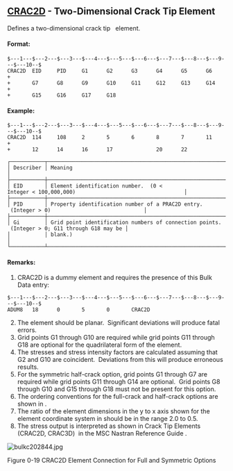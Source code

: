 ## [CRAC2D](https://nexus.hexagon.com/documentationcenter/bundle/MSC_Nastran_2022.4/page/Nastran_Combined_Book/qrg/bulkc2/TOC.CRAC2D.xhtml) - Two-Dimensional Crack Tip Element

Defines a two-dimensional crack tip   element.

#### Format:

```nastran
$---1---$---2---$---3---$---4---$---5---$---6---$---7---$---8---$---9---$---10--$
CRAC2D  EID     PID     G1      G2      G3      G4      G5      G6      +       
+       G7      G8      G9      G10     G11     G12     G13     G14     +       
+       G15     G16     G17     G18                                             
```

#### Example:

```nastran
$---1---$---2---$---3---$---4---$---5---$---6---$---7---$---8---$---9---$---10--$
CRAC2D  114     108     2       5       6       8       7       11      +       
+       12      14      16      17              20      22                      
```

```text
┌───────────┬───────────────────────────────────────────────────────────────────────────────────────────────┐
│ Describer │ Meaning                                                                                       │
├───────────┼───────────────────────────────────────────────────────────────────────────────────────────────┤
│ EID       │ Element identification number.  (0 < Integer < 100,000,000)                                   │
├───────────┼───────────────────────────────────────────────────────────────────────────────────────────────┤
│ PID       │ Property identification number of a PRAC2D entry.  (Integer > 0)                              │
├───────────┼───────────────────────────────────────────────────────────────────────────────────────────────┤
│ Gi        │ Grid point identification numbers of connection points.  (Integer > 0; G11 through G18 may be │
│           │ blank.)                                                                                       │
└───────────┴───────────────────────────────────────────────────────────────────────────────────────────────┘
```

#### Remarks:

1. CRAC2D is a dummy element and requires the presence of this Bulk Data entry:

```nastran
$---1---$---2---$---3---$---4---$---5---$---6---$---7---$---8---$---9---$---10--$
ADUM8   18      0       5       0       CRAC2D                                  
```

2. The element should be planar.  Significant deviations will produce fatal errors.
3. Grid points G1 through G10 are required while grid points G11 through G18 are optional for the quadrilateral form of the element.
4. The stresses and stress intensity factors are calculated assuming that G2 and G10 are coincident.  Deviations from this will produce erroneous results.
5. For the symmetric half-crack option, grid points G1 through G7 are required while grid points G11 through G14 are optional.  Grid points G8 through G10 and G15 through G18 must not be present for this option.
6. The ordering conventions for the full-crack and half-crack options are shown in  .
7. The ratio of the element dimensions in the y to x axis shown for the element coordinate system in   should be in the range 2.0 to 0.5.
8. The stress output is interpreted as shown in  Crack Tip Elements (CRAC2D, CRAC3D)  in the  MSC Nastran Reference Guide .

![bulkc202844.jpg](https://help-be.hexagonmi.com/bundle/MSC_Nastran_2022.4/page/Nastran_Combined_Book/qrg/bulkc2/../../../assets/bulkc202844.jpg?_LANG=enus)

Figure 0-19 CRAC2D Element Connection for Full and Symmetric Options
